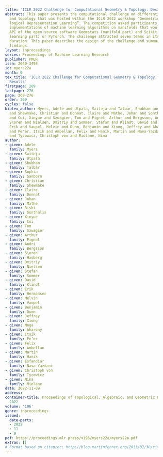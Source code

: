 ```yaml
---
title: 'ICLR 2022 Challenge for Computational Geometry & Topology: Design and Results'
abstract: This paper presents the computational challenge on differential geometry
  and topology that was hosted within the ICLR 2022 workshop “Geometric and Topo-
  logical Representation Learning”. The competition asked participants to provide
  implementations of machine learning algorithms on manifolds that would respect the
  API of the open-source software Geomstats (manifold part) and Scikit-Learn (machine
  learning part) or PyTorch. The challenge attracted seven teams in its two month
  duration. This paper describes the design of the challenge and summarizes its main
  findings.
layout: inproceedings
series: Proceedings of Machine Learning Research
publisher: PMLR
issn: 2640-3498
id: myers22a
month: 0
tex_title: 'ICLR 2022 Challenge for Computational Geometry & Topology: Design and
  Results'
firstpage: 269
lastpage: 276
page: 269-276
order: 269
cycles: false
bibtex_author: Myers, Adele and Utpala, Saiteja and Talbar, Shubham and Sanborn, Sophia
  and Shewmake, Christian and Donnat, Claire and Mathe, Johan and Sonthalia, Rishi
  and Cui, Xinyue and Szwagier, Tom and Pignet, Arthur and Bergsson, Andri and Hauberg,
  S\oren and Nielsen, Dmitriy and Sommer, Stefan and Klindt, David and Hermansen,
  Erik and Vaupel, Melvin and Dunn, Benjamin and Xiong, Jeffrey and Aharony, Noga
  and Pe'er, Itsik and Ambellan, Felix and Hanik, Martin and Nava-Yazdani, Esfandiar
  and Tycowicz, Christoph von and Miolane, Nina
author:
- given: Adele
  family: Myers
- given: Saiteja
  family: Utpala
- given: Shubham
  family: Talbar
- given: Sophia
  family: Sanborn
- given: Christian
  family: Shewmake
- given: Claire
  family: Donnat
- given: Johan
  family: Mathe
- given: Rishi
  family: Sonthalia
- given: Xinyue
  family: Cui
- given: Tom
  family: Szwagier
- given: Arthur
  family: Pignet
- given: Andri
  family: Bergsson
- given: S\oren
  family: Hauberg
- given: Dmitriy
  family: Nielsen
- given: Stefan
  family: Sommer
- given: David
  family: Klindt
- given: Erik
  family: Hermansen
- given: Melvin
  family: Vaupel
- given: Benjamin
  family: Dunn
- given: Jeffrey
  family: Xiong
- given: Noga
  family: Aharony
- given: Itsik
  family: Pe’er
- given: Felix
  family: Ambellan
- given: Martin
  family: Hanik
- given: Esfandiar
  family: Nava-Yazdani
- given: Christoph von
  family: Tycowicz
- given: Nina
  family: Miolane
date: 2022-11-09
address:
container-title: Proceedings of Topological, Algebraic, and Geometric Learning Workshops
  2022
volume: '196'
genre: inproceedings
issued:
  date-parts:
  - 2022
  - 11
  - 9
pdf: https://proceedings.mlr.press/v196/myers22a/myers22a.pdf
extras: []
# Format based on citeproc: http://blog.martinfenner.org/2013/07/30/citeproc-yaml-for-bibliographies/
---
```

